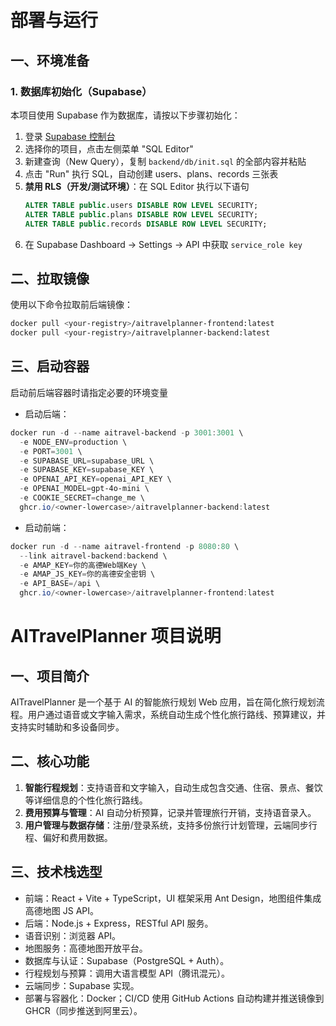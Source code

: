 # 部署与运行

## 一、环境准备

### 1. 数据库初始化（Supabase）
本项目使用 Supabase 作为数据库，请按以下步骤初始化：

1. 登录 [Supabase 控制台](https://supabase.com/dashboard)
2. 选择你的项目，点击左侧菜单 "SQL Editor"
3. 新建查询（New Query），复制 `backend/db/init.sql` 的全部内容并粘贴
4. 点击 "Run" 执行 SQL，自动创建 users、plans、records 三张表
5. **禁用 RLS（开发/测试环境）**：在 SQL Editor 执行以下语句
   ```sql
   ALTER TABLE public.users DISABLE ROW LEVEL SECURITY;
   ALTER TABLE public.plans DISABLE ROW LEVEL SECURITY;
   ALTER TABLE public.records DISABLE ROW LEVEL SECURITY;
   ```
6. 在 Supabase Dashboard → Settings → API 中获取 `service_role key`

## 二、拉取镜像

使用以下命令拉取前后端镜像：

```bash
docker pull <your-registry>/aitravelplanner-frontend:latest
docker pull <your-registry>/aitravelplanner-backend:latest
```

## 三、启动容器

启动前后端容器时请指定必要的环境变量

- 启动后端：
```powershell
docker run -d --name aitravel-backend -p 3001:3001 \
  -e NODE_ENV=production \
  -e PORT=3001 \
  -e SUPABASE_URL=supabase_URL \
  -e SUPABASE_KEY=supabase_KEY \
  -e OPENAI_API_KEY=openai_API_KEY \
  -e OPENAI_MODEL=gpt-4o-mini \
  -e COOKIE_SECRET=change_me \
  ghcr.io/<owner-lowercase>/aitravelplanner-backend:latest
```

- 启动前端：
```powershell
docker run -d --name aitravel-frontend -p 8080:80 \
  --link aitravel-backend:backend \
  -e AMAP_KEY=你的高德Web端Key \
  -e AMAP_JS_KEY=你的高德安全密钥 \
  -e API_BASE=/api \
  ghcr.io/<owner-lowercase>/aitravelplanner-frontend:latest
```

# AITravelPlanner 项目说明

## 一、项目简介
AITravelPlanner 是一个基于 AI 的智能旅行规划 Web 应用，旨在简化旅行规划流程。用户通过语音或文字输入需求，系统自动生成个性化旅行路线、预算建议，并支持实时辅助和多设备同步。

## 二、核心功能
1. **智能行程规划**：支持语音和文字输入，自动生成包含交通、住宿、景点、餐饮等详细信息的个性化旅行路线。
2. **费用预算与管理**：AI 自动分析预算，记录并管理旅行开销，支持语音录入。
3. **用户管理与数据存储**：注册/登录系统，支持多份旅行计划管理，云端同步行程、偏好和费用数据。

## 三、技术栈选型
- 前端：React + Vite + TypeScript，UI 框架采用 Ant Design，地图组件集成高德地图 JS API。
- 后端：Node.js + Express，RESTful API 服务。
- 语音识别：浏览器 API。
- 地图服务：高德地图开放平台。
- 数据库与认证：Supabase（PostgreSQL + Auth）。
- 行程规划与预算：调用大语言模型 API（腾讯混元）。
- 云端同步：Supabase 实现。
- 部署与容器化：Docker；CI/CD 使用 GitHub Actions 自动构建并推送镜像到 GHCR（同步推送到阿里云）。
 


